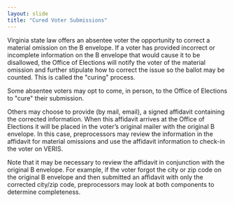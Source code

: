 ```yaml
---
layout: slide
title: "Cured Voter Submissions"
---
```


Virginia state law offers an absentee voter the opportunity to correct a material omission on the B envelope.  If a voter has provided incorrect or incomplete information on the B envelope that would cause it to be disallowed, the Office of Elections will notify the voter of the material omission and further stipulate how to correct the issue so the ballot may be counted. This is called the "curing" process.

Some absentee voters may opt to come, in person, to the Office of Elections to "cure" their submission.

Others may choose to provide (by mail, email), a signed affidavit containing the corrected information.  When this affidavit arrives at the Office of Elections it will be placed in the voter’s original mailer with the original B envelope.  In this case, preprocessors may review the information in the affidavit for material omissions and use the affidavit information to check-in the voter on VERIS. 

Note that it may be necessary to review the affidavit in conjunction with the original B envelope.  For example, if the voter forgot the city or zip code on the original B envelope and then submitted an affidavit with only the corrected city/zip code, preprocessors may look at both components to determine completeness.  
